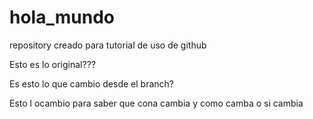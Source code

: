# hola_mundo
repository creado para tutorial de uso de github

Esto es lo original???


Es esto lo que cambio desde el branch?

Esto l ocambio para saber que cona cambia y como camba o si cambia
